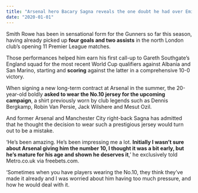 ```yaml
---
title: "Arsenal hero Bacary Sagna reveals the one doubt he had over Emile Smith Rowe"
date: "2020-01-01"
---
```


Smith Rowe has been in sensational form for the Gunners so far this season, having already picked up **four goals and two assists** in the north London club’s opening 11 Premier League matches.

Those performances helped him earn his first call-up to Gareth Southgate’s England squad for the most recent World Cup qualifiers against Albania and San Marino, starting and **scoring** against the latter in a comprehensive 10-0 victory.

When signing a new long-term contract at Arsenal in the summer, the 20-year-old boldly **asked to wear the No.10 jersey for the upcoming campaign**, a shirt previously worn by club legends such as Dennis Bergkamp, Robin Van Persie, Jack Wilshere and Mesut Ozil.

And former Arsenal and Manchester City right-back Sagna has admitted that he thought the decision to wear such a prestigious jersey would turn out to be a mistake.

‘He’s been amazing. He’s been impressing me a lot. **Initially I wasn’t sure about Arsenal giving him the number 10, I thought it was a bit early, but he’s mature for his age and shown he deserves it**,’ he exclusively told Metro.co.uk via freebets.com.

‘Sometimes when you have players wearing the No.10, they think they’ve made it already and I was worried about him having too much pressure, and how he would deal with it.
